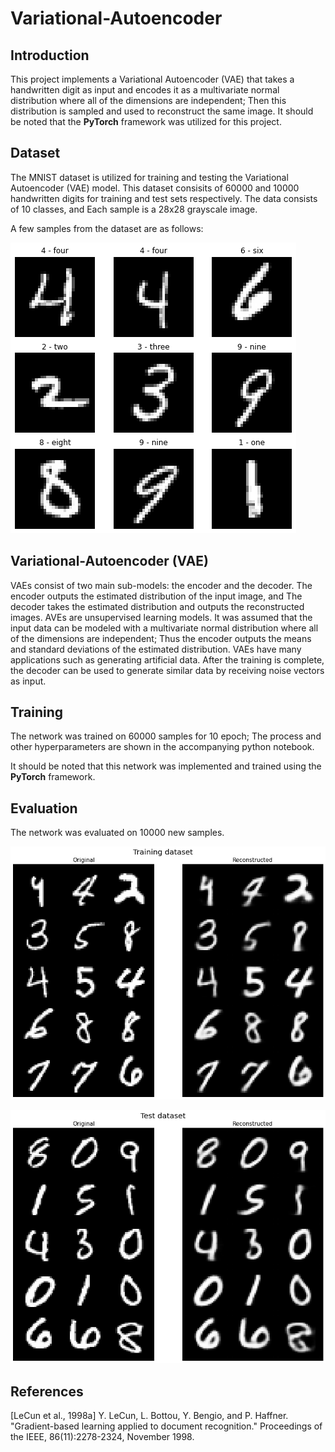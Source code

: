 # Variational-Autoencoder

## Introduction

This project implements a Variational Autoencoder (VAE) that takes a handwritten digit as input and encodes it as a multivariate normal distribution where all of the dimensions are independent; Then this distribution is sampled and used to reconstruct the same image. It should be noted that the **PyTorch** framework was utilized for this project.

## Dataset

The MNIST dataset is utilized for training and testing the Variational Autoencoder (VAE) model. This dataset consisits of 60000 and 10000 handwritten digits for training and test sets respectively. The data consists of 10 classes, and Each sample is a 28x28 grayscale image.

A few samples from the dataset are as follows: 

![examples from the training set](/assets/images/training_samples.png)

## Variational-Autoencoder (VAE)

VAEs consist of two main sub-models: the encoder and the decoder. The encoder outputs the estimated distribution of the input image, and The decoder takes the estimated distribution and outputs the reconstructed images. AVEs are unsupervised learning models. It was assumed that the input data can be modeled with a multivariate normal distribution where all of the dimensions are independent; Thus the encoder outputs the means and standard deviations of the estimated distribution. VAEs have many applications such as generating artificial data. After the training is complete, the decoder can be used to generate similar data by receiving noise vectors as input.

## Training

The network was trained on 60000 samples for 10 epoch; The process and other hyperparameters are shown in the accompanying python notebook.

It should be noted that this network was implemented and trained using the **PyTorch** framework.

## Evaluation

The network was evaluated on 10000 new samples.

![examples from the training set](/assets/images/eval_samples_training.png)

![examples from the test set](/assets/images/eval_samples_test.png)

## References

[LeCun et al., 1998a]
Y. LeCun, L. Bottou, Y. Bengio, and P. Haffner. "Gradient-based learning applied to document recognition." Proceedings of the IEEE, 86(11):2278-2324, November 1998.
